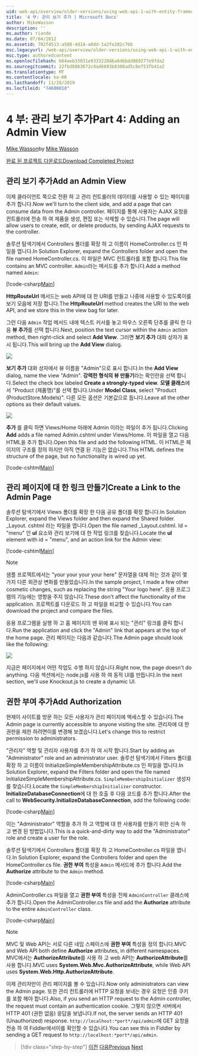 ```yaml
---
uid: web-api/overview/older-versions/using-web-api-1-with-entity-framework-5/using-web-api-with-entity-framework-part-4
title: '4 부: 관리 보기 추가 | Microsoft Docs'
author: MikeWasson
description: ''
ms.author: riande
ms.date: 07/04/2012
ms.assetid: 792f4513-a508-4d14-a0dd-1a2fe282c7bb
msc.legacyurl: /web-api/overview/older-versions/using-web-api-1-with-entity-framework-5/using-web-api-with-entity-framework-part-4
msc.type: authoredcontent
ms.openlocfilehash: 664aeb33031e933322886a6d6bdd989277e9fda2
ms.sourcegitcommit: 22fbd8863672c4ad6693b8388ad5c8e753fb41a2
ms.translationtype: MT
ms.contentlocale: ko-KR
ms.lasthandoff: 11/28/2019
ms.locfileid: "74600010"
---
```

# <a name="part-4-adding-an-admin-view"></a><span data-ttu-id="88fb4-102">4 부: 관리 보기 추가</span><span class="sxs-lookup"><span data-stu-id="88fb4-102">Part 4: Adding an Admin View</span></span>

<span data-ttu-id="88fb4-103">[Mike Wasson](https://github.com/MikeWasson)</span><span class="sxs-lookup"><span data-stu-id="88fb4-103">by [Mike Wasson](https://github.com/MikeWasson)</span></span>

[<span data-ttu-id="88fb4-104">완료 된 프로젝트 다운로드</span><span class="sxs-lookup"><span data-stu-id="88fb4-104">Download Completed Project</span></span>](https://code.msdn.microsoft.com/ASP-NET-Web-API-with-afa30545)

## <a name="add-an-admin-view"></a><span data-ttu-id="88fb4-105">관리 보기 추가</span><span class="sxs-lookup"><span data-stu-id="88fb4-105">Add an Admin View</span></span>

<span data-ttu-id="88fb4-106">이제 클라이언트 쪽으로 전환 하 고 관리 컨트롤러의 데이터를 사용할 수 있는 페이지를 추가 합니다.</span><span class="sxs-lookup"><span data-stu-id="88fb4-106">Now we'll turn to the client side, and add a page that can consume data from the Admin controller.</span></span> <span data-ttu-id="88fb4-107">페이지를 통해 사용자는 AJAX 요청을 컨트롤러에 전송 하 여 제품을 생성, 편집 또는 삭제할 수 있습니다.</span><span class="sxs-lookup"><span data-stu-id="88fb4-107">The page will allow users to create, edit, or delete products, by sending AJAX requests to the controller.</span></span>

<span data-ttu-id="88fb4-108">솔루션 탐색기에서 Controllers 폴더를 확장 하 고 이름이 HomeController.cs 인 파일을 엽니다.</span><span class="sxs-lookup"><span data-stu-id="88fb4-108">In Solution Explorer, expand the Controllers folder and open the file named HomeController.cs.</span></span> <span data-ttu-id="88fb4-109">이 파일은 MVC 컨트롤러를 포함 합니다.</span><span class="sxs-lookup"><span data-stu-id="88fb4-109">This file contains an MVC controller.</span></span> <span data-ttu-id="88fb4-110">`Admin`라는 메서드를 추가 합니다.</span><span class="sxs-lookup"><span data-stu-id="88fb4-110">Add a method named `Admin`:</span></span>

[!code-csharp[Main](using-web-api-with-entity-framework-part-4/samples/sample1.cs)]

<span data-ttu-id="88fb4-111">**HttpRouteUrl** 메서드는 web API에 대 한 URI를 만들고 나중에 사용할 수 있도록이를 보기 모음에 저장 합니다.</span><span class="sxs-lookup"><span data-stu-id="88fb4-111">The **HttpRouteUrl** method creates the URI to the web API, and we store this in the view bag for later.</span></span>

<span data-ttu-id="88fb4-112">그런 다음 `Admin` 작업 메서드 내에 텍스트 커서를 놓고 마우스 오른쪽 단추를 클릭 한 다음 **뷰 추가**를 선택 합니다.</span><span class="sxs-lookup"><span data-stu-id="88fb4-112">Next, position the text cursor within the `Admin` action method, then right-click and select **Add View**.</span></span> <span data-ttu-id="88fb4-113">그러면 **보기 추가** 대화 상자가 표시 됩니다.</span><span class="sxs-lookup"><span data-stu-id="88fb4-113">This will bring up the **Add View** dialog.</span></span>

![](using-web-api-with-entity-framework-part-4/_static/image1.png)

<span data-ttu-id="88fb4-114">**보기 추가** 대화 상자에서 뷰 이름을 "Admin"으로 표시 합니다.</span><span class="sxs-lookup"><span data-stu-id="88fb4-114">In the **Add View** dialog, name the view "Admin".</span></span> <span data-ttu-id="88fb4-115">**강력한 형식의 뷰 만들기**라는 확인란을 선택 합니다.</span><span class="sxs-lookup"><span data-stu-id="88fb4-115">Select the check box labeled **Create a strongly-typed view**.</span></span> <span data-ttu-id="88fb4-116">**모델 클래스**에서 "Product (제품명)"를 선택 합니다.</span><span class="sxs-lookup"><span data-stu-id="88fb4-116">Under **Model Class**, select "Product (ProductStore.Models)".</span></span> <span data-ttu-id="88fb4-117">다른 모든 옵션은 기본값으로 둡니다.</span><span class="sxs-lookup"><span data-stu-id="88fb4-117">Leave all the other options as their default values.</span></span>

![](using-web-api-with-entity-framework-part-4/_static/image2.png)

<span data-ttu-id="88fb4-118">**추가** 를 클릭 하면 Views/Home 아래에 Admin 이라는 파일이 추가 됩니다.</span><span class="sxs-lookup"><span data-stu-id="88fb4-118">Clicking **Add** adds a file named Admin.cshtml under Views/Home.</span></span> <span data-ttu-id="88fb4-119">이 파일을 열고 다음 HTML을 추가 합니다.</span><span class="sxs-lookup"><span data-stu-id="88fb4-119">Open this file and add the following HTML.</span></span> <span data-ttu-id="88fb4-120">이 HTML은 페이지의 구조를 정의 하지만 아직 연결 된 기능은 없습니다.</span><span class="sxs-lookup"><span data-stu-id="88fb4-120">This HTML defines the structure of the page, but no functionality is wired up yet.</span></span>

[!code-cshtml[Main](using-web-api-with-entity-framework-part-4/samples/sample2.cshtml)]

## <a name="create-a-link-to-the-admin-page"></a><span data-ttu-id="88fb4-121">관리 페이지에 대 한 링크 만들기</span><span class="sxs-lookup"><span data-stu-id="88fb4-121">Create a Link to the Admin Page</span></span>

<span data-ttu-id="88fb4-122">솔루션 탐색기에서 Views 폴더를 확장 한 다음 공유 폴더를 확장 합니다.</span><span class="sxs-lookup"><span data-stu-id="88fb4-122">In Solution Explorer, expand the Views folder and then expand the Shared folder.</span></span> <span data-ttu-id="88fb4-123">\_Layout. cshtml 라는 파일을 엽니다.</span><span class="sxs-lookup"><span data-stu-id="88fb4-123">Open the file named \_Layout.cshtml.</span></span> <span data-ttu-id="88fb4-124">Id = "menu" 인 **ul** 요소와 관리 보기에 대 한 작업 링크를 찾습니다.</span><span class="sxs-lookup"><span data-stu-id="88fb4-124">Locate the **ul** element with id = "menu", and an action link for the Admin view:</span></span>

[!code-cshtml[Main](using-web-api-with-entity-framework-part-4/samples/sample3.cshtml)]

> [!NOTE]
> <span data-ttu-id="88fb4-125">샘플 프로젝트에서는 "your your your your here" 문자열을 대체 하는 것과 같이 몇 가지 다른 외관상 변화를 만들었습니다.</span><span class="sxs-lookup"><span data-stu-id="88fb4-125">In the sample project, I made a few other cosmetic changes, such as replacing the string "Your logo here".</span></span> <span data-ttu-id="88fb4-126">응용 프로그램의 기능에는 영향을 주지 않습니다.</span><span class="sxs-lookup"><span data-stu-id="88fb4-126">These don't affect the functionality of the application.</span></span> <span data-ttu-id="88fb4-127">프로젝트를 다운로드 하 고 파일을 비교할 수 있습니다.</span><span class="sxs-lookup"><span data-stu-id="88fb4-127">You can download the project and compare the files.</span></span>

<span data-ttu-id="88fb4-128">응용 프로그램을 실행 하 고 홈 페이지의 맨 위에 표시 되는 "관리" 링크를 클릭 합니다.</span><span class="sxs-lookup"><span data-stu-id="88fb4-128">Run the application and click the "Admin" link that appears at the top of the home page.</span></span> <span data-ttu-id="88fb4-129">관리 페이지는 다음과 같습니다.</span><span class="sxs-lookup"><span data-stu-id="88fb4-129">The Admin page should look like the following:</span></span>

![](using-web-api-with-entity-framework-part-4/_static/image3.png)

<span data-ttu-id="88fb4-130">지금은 페이지에서 어떤 작업도 수행 하지 않습니다.</span><span class="sxs-lookup"><span data-stu-id="88fb4-130">Right now, the page doesn't do anything.</span></span> <span data-ttu-id="88fb4-131">다음 섹션에서는 node.js를 사용 하 여 동적 UI를 만듭니다.</span><span class="sxs-lookup"><span data-stu-id="88fb4-131">In the next section, we'll use Knockout.js to create a dynamic UI.</span></span>

## <a name="add-authorization"></a><span data-ttu-id="88fb4-132">권한 부여 추가</span><span class="sxs-lookup"><span data-stu-id="88fb4-132">Add Authorization</span></span>

<span data-ttu-id="88fb4-133">현재이 사이트를 방문 하는 모든 사용자가 관리 페이지에 액세스할 수 있습니다.</span><span class="sxs-lookup"><span data-stu-id="88fb4-133">The Admin page is currently accessible to anyone visiting the site.</span></span> <span data-ttu-id="88fb4-134">관리자에 대 한 권한을 제한 하려면이를 변경해 보겠습니다.</span><span class="sxs-lookup"><span data-stu-id="88fb4-134">Let's change this to restrict permission to administrators.</span></span>

<span data-ttu-id="88fb4-135">"관리자" 역할 및 관리자 사용자를 추가 하 여 시작 합니다.</span><span class="sxs-lookup"><span data-stu-id="88fb4-135">Start by adding an "Administrator" role and an administrator user.</span></span> <span data-ttu-id="88fb4-136">솔루션 탐색기에서 Filters 폴더를 확장 하 고 이름이 InitializeSimpleMembershipAttribute.cs 인 파일을 엽니다.</span><span class="sxs-lookup"><span data-stu-id="88fb4-136">In Solution Explorer, expand the Filters folder and open the file named InitializeSimpleMembershipAttribute.cs.</span></span> <span data-ttu-id="88fb4-137">`SimpleMembershipInitializer` 생성자를 찾습니다.</span><span class="sxs-lookup"><span data-stu-id="88fb4-137">Locate the `SimpleMembershipInitializer` constructor.</span></span> <span data-ttu-id="88fb4-138">**InitializeDatabaseConnection**에 대 한 호출 후 다음 코드를 추가 합니다.</span><span class="sxs-lookup"><span data-stu-id="88fb4-138">After the call to **WebSecurity.InitializeDatabaseConnection**, add the following code:</span></span>

[!code-csharp[Main](using-web-api-with-entity-framework-part-4/samples/sample4.cs)]

<span data-ttu-id="88fb4-139">이는 "Administrator" 역할을 추가 하 고 역할에 대 한 사용자를 만들기 위한 신속 하 고 변경 된 방법입니다.</span><span class="sxs-lookup"><span data-stu-id="88fb4-139">This is a quick-and-dirty way to add the "Administrator" role and create a user for the role.</span></span>

<span data-ttu-id="88fb4-140">솔루션 탐색기에서 Controllers 폴더를 확장 하 고 HomeController.cs 파일을 엽니다.</span><span class="sxs-lookup"><span data-stu-id="88fb4-140">In Solution Explorer, expand the Controllers folder and open the HomeController.cs file.</span></span> <span data-ttu-id="88fb4-141">**권한 부여** 특성을 `Admin` 메서드에 추가 합니다.</span><span class="sxs-lookup"><span data-stu-id="88fb4-141">Add the **Authorize** attribute to the `Admin` method.</span></span>

[!code-csharp[Main](using-web-api-with-entity-framework-part-4/samples/sample5.cs)]

<span data-ttu-id="88fb4-142">AdminController.cs 파일을 열고 **권한 부여** 특성을 전체 `AdminController` 클래스에 추가 합니다.</span><span class="sxs-lookup"><span data-stu-id="88fb4-142">Open the AdminController.cs file and add the **Authorize** attribute to the entire `AdminController` class.</span></span>

[!code-csharp[Main](using-web-api-with-entity-framework-part-4/samples/sample6.cs)]

> [!NOTE]
> <span data-ttu-id="88fb4-143">MVC 및 Web API는 서로 다른 네임 스페이스에 **권한 부여** 특성을 정의 합니다.</span><span class="sxs-lookup"><span data-stu-id="88fb4-143">MVC and Web API both define **Authorize** attributes, in different namespaces.</span></span> <span data-ttu-id="88fb4-144">MVC에서는 **AuthorizeAttribute**를 사용 하 고 web API는 **AuthorizeAttribute**를 사용 합니다.</span><span class="sxs-lookup"><span data-stu-id="88fb4-144">MVC uses **System.Web.Mvc.AuthorizeAttribute**, while Web API uses **System.Web.Http.AuthorizeAttribute**.</span></span>

<span data-ttu-id="88fb4-145">이제 관리자만이 관리 페이지를 볼 수 있습니다.</span><span class="sxs-lookup"><span data-stu-id="88fb4-145">Now only administrators can view the Admin page.</span></span> <span data-ttu-id="88fb4-146">또한 관리 컨트롤러에 HTTP 요청을 보내는 경우 요청은 인증 쿠키를 포함 해야 합니다.</span><span class="sxs-lookup"><span data-stu-id="88fb4-146">Also, if you send an HTTP request to the Admin controller, the request must contain an authentication cookie.</span></span> <span data-ttu-id="88fb4-147">그렇지 않으면 서버에서 HTTP 401 (권한 없음) 응답을 보냅니다.</span><span class="sxs-lookup"><span data-stu-id="88fb4-147">If not, the server sends an HTTP 401 (Unauthorized) response.</span></span> <span data-ttu-id="88fb4-148">`http://localhost:*port*/api/admin`에 GET 요청을 전송 하 여 Fiddler에서이를 확인할 수 있습니다.</span><span class="sxs-lookup"><span data-stu-id="88fb4-148">You can see this in Fiddler by sending a GET request to `http://localhost:*port*/api/admin`.</span></span>

> [!div class="step-by-step"]
> <span data-ttu-id="88fb4-149">[이전](using-web-api-with-entity-framework-part-3.md)
> [다음](using-web-api-with-entity-framework-part-5.md)</span><span class="sxs-lookup"><span data-stu-id="88fb4-149">[Previous](using-web-api-with-entity-framework-part-3.md)
[Next](using-web-api-with-entity-framework-part-5.md)</span></span>
